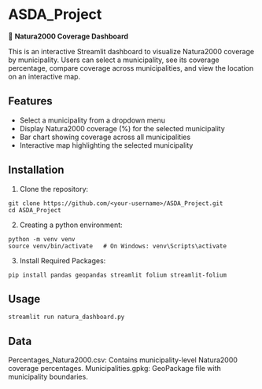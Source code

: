 # ASDA_Project

🌿 **Natura2000 Coverage Dashboard**

This is an interactive Streamlit dashboard to visualize Natura2000 coverage by municipality. Users can select a municipality, see its coverage percentage, compare coverage across municipalities, and view the location on an interactive map.

## Features

- Select a municipality from a dropdown menu
- Display Natura2000 coverage (%) for the selected municipality
- Bar chart showing coverage across all municipalities
- Interactive map highlighting the selected municipality

## Installation 

1. Clone the repository:
```
git clone https://github.com/<your-username>/ASDA_Project.git
cd ASDA_Project
```
2. Creating a python environment:
```
python -m venv venv
source venv/bin/activate   # On Windows: venv\Scripts\activate
```

3. Install Required Packages:
```
pip install pandas geopandas streamlit folium streamlit-folium
```

## Usage
```
streamlit run natura_dashboard.py
```
## Data
Percentages_Natura2000.csv: Contains municipality-level Natura2000 coverage percentages. 
Municipalities.gpkg: GeoPackage file with municipality boundaries.




